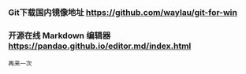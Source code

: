 ### Git下载国内镜像地址 https://github.com/waylau/git-for-win

### 开源在线 Markdown 编辑器 https://pandao.github.io/editor.md/index.html
    
    再来一次
